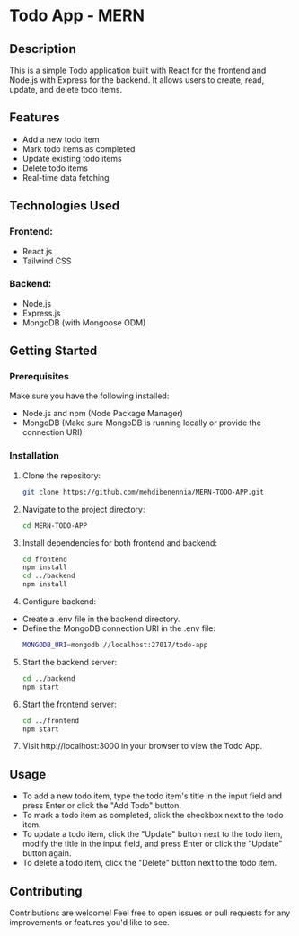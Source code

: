 # Todo App - MERN

## Description
This is a simple Todo application built with React for the frontend and Node.js with Express for the backend. It allows users to create, read, update, and delete todo items.

## Features
- Add a new todo item
- Mark todo items as completed
- Update existing todo items
- Delete todo items
- Real-time data fetching

## Technologies Used
### Frontend:
- React.js
- Tailwind CSS
### Backend:
- Node.js
- Express.js
- MongoDB (with Mongoose ODM)


## Getting Started

### Prerequisites
Make sure you have the following installed:
- Node.js and npm (Node Package Manager)
- MongoDB (Make sure MongoDB is running locally or provide the connection URI)

### Installation

1. Clone the repository:
    ```bash
    git clone https://github.com/mehdibenennia/MERN-TODO-APP.git
    ```
2. Navigate to the project directory:
    ```bash
    cd MERN-TODO-APP
    ```

3. Install dependencies for both frontend and backend:
    ```bash
    cd frontend
    npm install
    cd ../backend
    npm install
    ```

4. Configure backend:
 - Create a .env file in the backend directory.
 - Define the MongoDB connection URI in the .env file:
     ```bash
    MONGODB_URI=mongodb://localhost:27017/todo-app
    ```

5. Start the backend server:
    ```bash
    cd ../backend
    npm start
    ```

6. Start the frontend server:
    ```bash
    cd ../frontend
    npm start
    ```

7. Visit http://localhost:3000 in your browser to view the Todo App.

## Usage

- To add a new todo item, type the todo item's title in the input field and press Enter or click the "Add Todo" button.
- To mark a todo item as completed, click the checkbox next to the todo item.
- To update a todo item, click the "Update" button next to the todo item, modify the title in the input field, and press Enter or click the "Update" button again.
- To delete a todo item, click the "Delete" button next to the todo item.

## Contributing

Contributions are welcome! Feel free to open issues or pull requests for any improvements or features you'd like to see.

